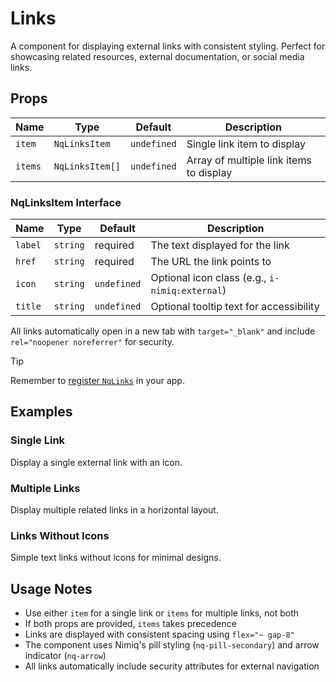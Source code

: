 # Links

A component for displaying external links with consistent styling. Perfect for showcasing related resources, external documentation, or social media links.

## Props

| Name    | Type            | Default     | Description                             |
| ------- | --------------- | ----------- | --------------------------------------- |
| `item`  | `NqLinksItem`   | `undefined` | Single link item to display             |
| `items` | `NqLinksItem[]` | `undefined` | Array of multiple link items to display |

### NqLinksItem Interface

| Name    | Type     | Default     | Description                                    |
| ------- | -------- | ----------- | ---------------------------------------------- |
| `label` | `string` | required    | The text displayed for the link                |
| `href`  | `string` | required    | The URL the link points to                     |
| `icon`  | `string` | `undefined` | Optional icon class (e.g., `i-nimiq:external`) |
| `title` | `string` | `undefined` | Optional tooltip text for accessibility        |

All links automatically open in a new tab with `target="_blank"` and include `rel="noopener noreferrer"` for security.

> [!TIP]
> Remember to [register `NqLinks`](/vitepress-theme/#register-the-components) in your app.

## Examples

### Single Link

Display a single external link with an icon.

<ComponentPreview lang="vue">

<NqPlayground>
<NqLinks :item="{
  label: 'GitHub Repository',
  href: 'https://github.com/nimiq/ui',
  icon: 'i-nimiq:external',
  title: 'View source code on GitHub'
}" />
</NqPlayground>

</ComponentPreview>

### Multiple Links

Display multiple related links in a horizontal layout.

<ComponentPreview lang="vue">

<NqPlayground>
<NqLinks :items="[
  {
    label: 'Documentation',
    href: 'https://docs.nimiq.com',
    icon: 'i-nimiq:book',
    title: 'Read the documentation'
  },
  {
    label: 'Discord',
    href: 'https://discord.gg/nimiq',
    icon: 'i-nimiq:chat',
    title: 'Join our Discord community'
  },
  {
    label: 'Twitter',
    href: 'https://twitter.com/nimiq',
    icon: 'i-nimiq:twitter',
    title: 'Follow us on Twitter'
  }
]" />
</NqPlayground>

</ComponentPreview>

### Links Without Icons

Simple text links without icons for minimal designs.

<ComponentPreview lang="vue">

<NqPlayground>
<NqLinks :items="[
  {
    label: 'Terms of Service',
    href: '/terms'
  },
  {
    label: 'Privacy Policy',
    href: '/privacy'
  },
  {
    label: 'Contact',
    href: '/contact'
  }
]" />
</NqPlayground>

</ComponentPreview>

## Usage Notes

- Use either `item` for a single link or `items` for multiple links, not both
- If both props are provided, `items` takes precedence
- Links are displayed with consistent spacing using `flex="~ gap-8"`
- The component uses Nimiq's pill styling (`nq-pill-secondary`) and arrow indicator (`nq-arrow`)
- All links automatically include security attributes for external navigation
